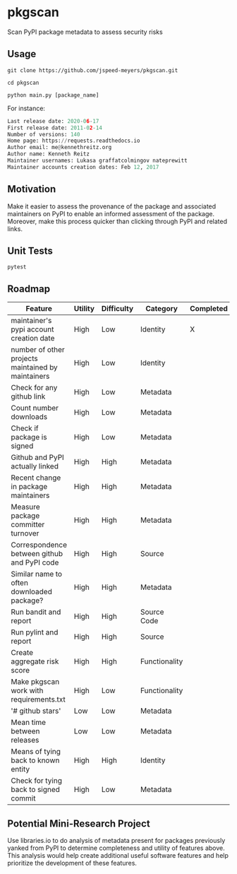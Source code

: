 # pkgscan
Scan PyPI package metadata to assess security risks

## Usage
`git clone https://github.com/jspeed-meyers/pkgscan.git`

`cd pkgscan`

`python main.py [package_name]`

For instance:

```python main.py requests
Last release date: 2020-06-17
First release date: 2011-02-14
Number of versions: 140
Home page: https://requests.readthedocs.io
Author email: me@kennethreitz.org
Author name: Kenneth Reitz
Maintainer usernames: Lukasa graffatcolmingov nateprewitt
Maintainer accounts creation dates: Feb 12, 2017
```


## Motivation
Make it easier to assess the provenance of the package and associated maintainers
on PyPI to enable an informed assessment of the package. Moreover, make this
process quicker than clicking through PyPI and related links.

## Unit Tests
`pytest`

## Roadmap

Feature | Utility | Difficulty | Category | Completed
--------------- | --------------- | --------------- | --------------- | ---------------
maintainer's pypi account creation date | High | Low | Identity | X
number of other projects maintained by maintainers | High | Low | Identity |
Check for any github link | High | Low | Metadata |
Count number downloads | High | Low | Metadata |
Check if package is signed | High | Low | Metadata |
Github and PyPI actually linked | High | High | Metadata |
Recent change in package maintainers | High | High | Metadata |
Measure package committer turnover | High | High | Metadata |
Correspondence between github and PyPI code | High | High | Source  |
Similar name to often downloaded package? | High | High | Metadata |
Run bandit and report | High | High | Source Code |
Run pylint and report | High | High | Source  |
Create aggregate risk score | High | High | Functionality |
Make pkgscan work with requirements.txt | High | Low | Functionality |
'# github stars' | Low | Low | Metadata |
Mean time between releases | Low | Low | Metadata |
Means of tying back to known entity | High | High | Identity |
Check for tying back to signed commit | High | Low | Metadata |

## Potential Mini-Research Project
Use libraries.io to do analysis of metadata present for packages previously
yanked from PyPI to determine completeness and utility of features above. This
analysis would help create additional useful software features and help prioritize
the development of these features.
